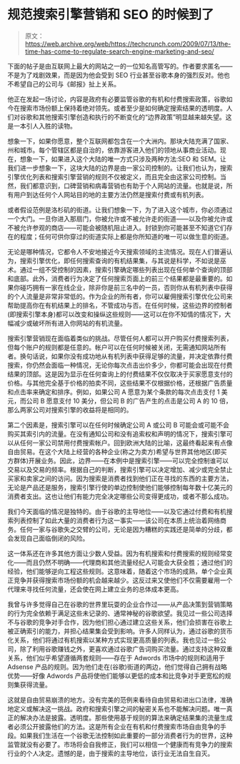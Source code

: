 # 规范搜索引擎营销和 SEO 的时候到了

> 原文：<https://web.archive.org/web/https://techcrunch.com/2009/07/13/the-time-has-come-to-regulate-search-engine-marketing-and-seo/>

下面的帖子是由互联网上最大的网站之一的一位知名高管写的。作者要求匿名——不是为了戏剧效果，而是因为他会受到 SEO 行业甚至谷歌本身的强烈反对。他也不希望自己的公司与《邮报》扯上关系。

他正在发起一场讨论，内容是政府有必要监管谷歌的有机和付费搜索政策，谷歌如今在搜索市场份额上保持着绝对领先。或者至少是如何确定搜索结果的透明度。人们对谷歌和其他搜索引擎创造和执行的不断变化的“边界政策”明显越来越失望。这是一本引人入胜的读物。

想象一下，如果你愿意，整个互联网都包含在一个大洲内。那块大陆充满了国家、州和城市。每个管辖区都是自治的，依靠游客进入他们的领地从事商业活动。现在，想象一下，如果进入这个大陆的唯一方式只涉及两种方法:SEO 和 SEM。让我们进一步想象一下，这块大陆的边界是由一家公司控制的。让我们也认为，搜索引擎优化列表和搜索引擎营销的规则不仅被定义，而且完全由这家公司控制。当然，我们都意识到，口碑营销和病毒营销也有助于个人网站的流量。也就是说，所有用户到达任何个人网站目的地的主要方法仍然是搜索付费或有机列表。

或者假设范例是洛杉矶的街道。让我们想象一下，为了进入这个城市，你必须通过一个大门。一旦你进入那扇门，你被允许或不被允许走的街道——以及你被允许或不被允许参观的商店——可能会被随机阻止进入。封锁到你可能甚至不知道它们存在的程度；任何可供你穿过的街道实际上都是你所知道的唯一可以做生意的街道。

无论是哪种情况，它都令人不安地接近今天搜索领域的主流情况。现在人们普遍认为，搜索引擎优化，即任何搜索查询的有机结果集，与其说是科学，不如说是巫术。通过一组不受控制的因素，搜索引擎确定哪些列表出现在任何单个查询的顶部和底部。此外，消费者行为决定了任何搜索页面上的前三个结果都是最重要的。如果你碰巧拥有一家在线企业，除非你是前三名中的一员，否则你从有机列表中获得的个人流量是非常非常低的。作为企业的所有者，你可以雇佣搜索引擎优化公司来帮助提高你在有机结果上的排名，不管成功与否。在任何时候，这些边界的控制者(即搜索引擎本身)都可以改变和操纵这些规则——这可以在你不知情的情况下，大幅减少或破坏所有进入你网站的有机流量。

搜索引擎营销现在面临着类似的挑战。尽管任何人都可以开户购买付费搜索列表，但每个账户的规则都是任意的。帐户可以在任何时候被关闭，无需通知网站所有者。换句话说，如果你没有成功地从有机列表中获得足够的流量，并决定依靠付费搜索，你仍然会面临一种情况，无论你每次点击出价多少，你都可能会出现在付费结果的顶部。这是因为显示在任何查询上的付费结果不仅仅取决于买家愿意支付的价格。与其他完全基于价格的拍卖不同，这些结果不仅根据价格，还根据广告质量和点击率来确定和排序。例如，如果公司 A 愿意为某个条款的每次点击支付 1 美元，而公司 B 愿意支付 10 美分，但公司 B 的广告产生的点击是公司 A 的 10 倍，那么两家公司对搜索引擎的收益将是相同的。

第二个因素是，搜索引擎可以在任何时候确定公司 A 或公司 B 可能会或可能不会购买其索引内的流量。在没有通知公司和没有追索权和声明的情况下，搜索引擎可以从任何一家公司禁用付费搜索帐户。回到欧洲大陆的比喻，这最终看起来有点像自由贸易。在这个大陆上经营的各种企业(称之为卖方)希望与世界其他地区(即买方群体)开展业务。因此，边界——在本例中是搜索引擎——可以完全控制谁可以交易以及交易的频率。根据自己的判断，搜索引擎可以决定增加、减少或完全禁止买家和卖家之间的访问。因为搜索是消费者找到他们正在寻找的东西的主要方法，无论是产品还是服务，搜索引擎行使的单边控制使他们能够控制每年数十亿美元的消费者支出。这也让他们有能力完全决定哪些公司变得更成功，或者不那么成功。

我们今天面临的情况是独特的。由于谷歌的主导地位——以及它通过付费和有机搜索列表控制了如此大量的消费者行为这一事实——该公司在本质上统治着网络商务。任何一家与谷歌失之交臂的公司，无论是因为糟糕的实践还是简单的分歧，都会发现自己面临倒闭的风险。

这一体系还在许多其他方面让少数人受益。因为有机搜索和付费搜索的规则经常变化——而且仍然不明确——代理商和其他流量经纪人可能会大获全胜；通过他们的经验，他们能够逆向工程这些规则。这意味着，随着这个市场的成熟，单个企业真正竞争并获得搜索市场份额的机会越来越少。这反过来又使他们不仅需要雇用一个代理来寻找任何流量，还会使在网上建立业务的总体成本更高。

我曾与许多觉得自己在谷歌的世界里玩耍的企业合作过——从产品决策到营销策略的行为完全依赖于满足这些未记录的、通常神秘的谷歌欲望。我见过一些公司选择不与谷歌的竞争对手合作，因为他们担心通过建立这些关系，他们会损害在谷歌上被正确索引的能力，并担心结果集会受到影响。许多人同样认为，通过谷歌的货币化关系，他们将通过有机搜索以某种方式实现更高质量的列表。我也见过一些公司，除了利用谷歌赚钱之外，更喜欢通过谷歌广告词购买流量。通过支持这种双重关系，他们似乎希望遵循两套规则——存在于 Adwords 市场中的规则和适用于 Adsense 产品的规则。因为他们走在(谷歌)街道的两边，他们觉得自己拥有战略优势——好像 Adwords 产品将使他们能够以更低的成本和比竞争对手更宽松的规则集获得流量。

这就是自由贸易崩溃的地方。没有完美的范例来看待自由贸易和进出口法律，准确地定义或解决这一挑战。政府和搜索引擎之间的秘密关系也不能解决问题。唯一真正的解决办法是披露。透明度。那些使用基于规则的算法来确定结果集的流量生成者必须公开披露他们的方法。这是所有企业在有机和付费搜索市场自由竞争的手段。如果我们生活在一个谷歌无法控制如此重要的一部分消费者行为的世界，这种监管就没有必要了。市场将会自我修正，我们可以相信一个健康而有竞争力的搜索行业的个人决定。遗憾的是，由于搜索的主导地位，该行业无法自生自灭。